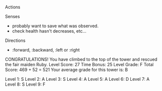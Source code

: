 Actions

Senses
 - probably want to save what was observed.
 - check health hasn't decreases, etc...

Directions
 - :forward, :backward, :left or :right


CONGRATULATIONS! You have climbed to the top of the tower and rescued the fair maiden Ruby.
Level Score: 27
Time Bonus: 25
Level Grade: F
Total Score: 469 + 52 = 521
Your average grade for this tower is: B

  Level 1: S
  Level 2: A
  Level 3: S
  Level 4: A
  Level 5: A
  Level 6: D
  Level 7: A
  Level 8: S
  Level 9: F
